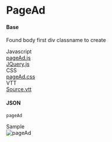 # PageAd  
  
#### Base  
Found body first div classname to create
  
Javascript  
[pageAd.js](https://raw.githubusercontent.com/indianstau/Brightcove/master/Plugin/PageAd/pageAd.js)  
[JQuery.js](https://code.jquery.com/jquery-1.11.2.js)  
CSS  
[pageAd.css](https://raw.githubusercontent.com/indianstau/Brightcove/master/Plugin/PageAd/pageAd.js)  
VTT  
[Source.vtt](https://raw.githubusercontent.com/indianstau/Brightcove/master/Plugin/PageAd/Source.vtt)  
  
#### JSON
```
pageAd
```  
  
Sample  
![pageAd](https://i.imgur.com/jiwKUGT.png)
